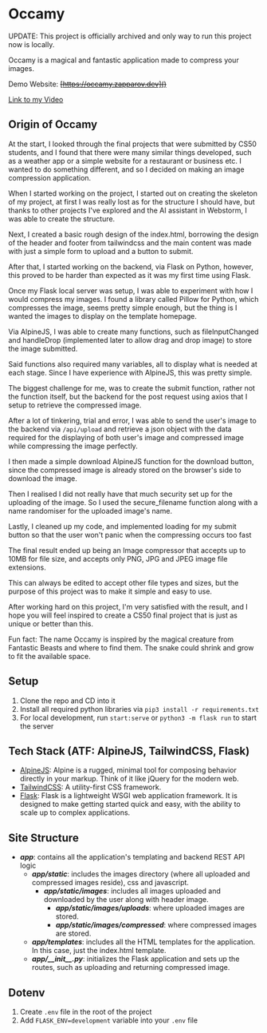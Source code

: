 # Occamy

UPDATE: This project is officially archived and only way to run this project now is locally.

Occamy is a magical and fantastic application made to compress your images.

Demo Website: ~~[https://occamy.zapparov.dev]()~~

[Link to my Video](https://www.youtube.com/watch?v=dQw4w9WgXcQ)

## Origin of Occamy

At the start, I looked through the final projects that were submitted by CS50 students,
and I found that there were many similar things developed, such as a weather app or a simple
website for a restaurant or business etc. I wanted to do something different, and so I decided on
making an image compression application.

When I started working on the project, I started out on creating the skeleton of my project,
at first I was really lost as for the structure I should have, but thanks to other projects 
I've explored and the AI assistant in Webstorm, I was able to create the structure.

Next, I created a basic rough design of the index.html, borrowing the design of the header and footer from tailwindcss
and the main content was made with just a simple form to upload and a button to submit.

After that, I started working on the backend, via Flask on Python, however, 
this proved to be harder than expected as it was my first time using Flask.

Once my Flask local server was setup, I was able to experiment with how I would compress my images. 
I found a library called Pillow for Python, which compresses the image, seems pretty simple enough, but the thing is 
I wanted the images to display on the template homepage.

Via AlpineJS, I was able to create many functions, such as fileInputChanged and handleDrop 
(implemented later to allow drag and drop image) to store the image submitted.

Said functions also required many variables, all to display what is needed at each stage. 
Since I have experience with AlpineJS, this was pretty simple.

The biggest challenge for me, was to create the submit function, rather not the function itself, 
but the backend for the post request using axios that I setup to retrieve the compressed image.

After a lot of tinkering, trial and error, I was able to send the user's image to the backend via `/api/upload` 
and retrieve a json object with the data required for the displaying of both user's image and compressed image 
while compressing the image perfectly.

I then made a simple download AlpineJS function for the download button, since the compressed image is already stored on the browser's side to download the image.

Then I realised I did not really have that much security set up for the uploading of the image. 
So I used the secure_filename function along with a name randomiser for the uploaded image's name.

Lastly, I cleaned up my code, and implemented loading for my submit button so that the user won't panic when the compressing occurs too fast

The final result ended up being an Image compressor that 
accepts up to 10MB for file size, and accepts only PNG, JPG and JPEG image file extensions.

This can always be edited to accept other file types and sizes, but the purpose of this project 
was to make it simple and easy to use.

After working hard on this project, I'm very satisfied with the result, and I hope you
will feel inspired to create a CS50 final project that is just as unique or better than this.


Fun fact: The name Occamy is inspired by the magical creature from Fantastic Beasts and where to find them.
The snake could shrink and grow to fit the available space.

## Setup

1) Clone the repo and CD into it
2) Install all required python libraries via `pip3 install -r requirements.txt`
3) For local development, run `start:serve` or `python3 -m flask run` to start the server

## Tech Stack (ATF: AlpineJS, TailwindCSS, Flask)
- [AlpineJS](https://alpinejs.dev/): Alpine is a rugged, minimal tool for composing behavior directly in your markup. Think of it like jQuery for the modern web.
- [TailwindCSS](https://tailwindcss.com/): A utility-first CSS framework.
- [Flask](https://flask.palletsprojects.com/en/3.0.x/): Flask is a lightweight WSGI web application framework. It is designed to make getting started quick and easy, with the ability to scale up to complex applications.

## Site Structure
- **_app_**: contains all the application's templating and backend REST API logic
  - **_app/static_**: includes the images directory (where all uploaded and compressed images reside), css and javascript.
    - **_app/static/images_**: includes all images uploaded and downloaded by the user along with header image.
      - **_app/static/images/uploads_**: where uploaded images are stored.
      - **_app/static/images/compressed_**: where compressed images are stored.
  - **_app/templates_**: includes all the HTML templates for the application. In this case, just the index.html template.
  - **_app/\_\_init\_\_.py_**: initializes the Flask application and sets up the routes, such as uploading and returning compressed image.

## Dotenv

1) Create `.env` file in the root of the project
2) Add `FLASK_ENV=development` variable into your `.env` file
